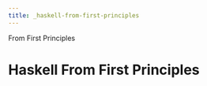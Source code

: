 ```yaml
---
title: _haskell-from-first-principles
---
```


From First Principles

# Haskell From First Principles
